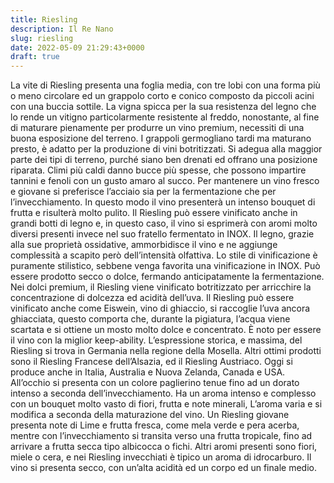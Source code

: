 ```yaml
---
title: Riesling
description: Il Re Nano
slug: riesling
date: 2022-05-09 21:29:43+0000
draft: true
---
```

La vite di Riesling presenta una foglia media, con tre lobi con una forma più o meno circolare ed un grappolo corto e conico composto da piccoli acini con una buccia sottile. 
La vigna spicca per la sua resistenza del legno che lo rende un vitigno particolarmente resistente al freddo, nonostante, al fine di maturare pienamente per produrre un vino premium, necessiti di una buona esposizione del terreno. 
I grappoli germogliano tardi ma maturano presto, è adatto per la produzione di vini botritizzati. Si adegua alla maggior parte dei tipi di terreno, purché siano ben drenati ed offrano una posizione riparata. Climi  più  caldi  danno  bucce  più  spesse,  che  possono  impartire  tannini  e  fenoli  con  un  gusto amaro  al  succo.
Per mantenere un vino fresco e giovane si preferisce l’acciaio sia per la fermentazione che per l’invecchiamento. In questo modo il vino presenterà un intenso bouquet di frutta e risulterà molto pulito.
Il Riesling può essere vinificato anche in grandi botti di legno e, in questo caso, il vino si esprimerà con aromi molto diversi presenti invece nel suo fratello fermentato in INOX. Il legno, grazie alla sue proprietà ossidative, ammorbidisce il vino e ne aggiunge complessità a scapito però dell’intensità olfattiva. Lo stile di vinificazione è puramente stilistico, sebbene venga favorita una vinificazione in INOX.
Può essere prodotto secco o dolce, fermando anticipatamente la fermentazione. Nei dolci premium, il Riesling viene vinificato botritizzato per arricchire la concentrazione di dolcezza ed acidità dell’uva.
Il Riesling può essere vinificato anche come Eiswein, vino di ghiaccio, si raccoglie l’uva ancora ghiacciata, questo comporta che, durante la pigiatura, l’acqua viene scartata e si ottiene un mosto molto dolce e concentrato.
È noto per essere il vino con la miglior keep-ability.
L’espressione storica, e massima, del Riesling si trova in Germania nella regione della Mosella. Altri ottimi prodotti sono il Riesling Francese dell’Alsazia, ed il Riesling Austriaco. 
Oggi si produce anche in Italia, Australia e Nuova Zelanda, Canada e USA.
All’occhio si presenta con un colore paglierino tenue fino ad un dorato intenso a seconda dell’invecchiamento.
Ha un aroma intenso e complesso con un bouquet molto vasto di fiori, frutta e note minerali, L’aroma varia e si modifica a seconda della maturazione del vino. Un Riesling giovane presenta note di Lime e frutta fresca, come mela verde e pera acerba, mentre con l’invecchiamento si transita verso una frutta tropicale, fino ad arrivare a frutta secca tipo albicocca o fichi. Altri aromi presenti sono fiori, miele o cera, e nei Riesling invecchiati è tipico un aroma di idrocarburo.
Il vino si presenta secco, con un’alta acidità ed un corpo ed un finale medio.
